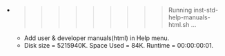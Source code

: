 * >>>>>>>>> Running inst-std-help-manuals-html.sh ...
  * Add user & developer manuals(html) in Help menu.
  * Disk size = 5215940K. Space Used = 84K. Runtime = 00:00:00:01.
